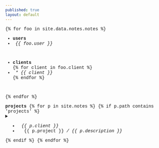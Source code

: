 ```yaml
---
published: true
layout: default
---
```

 
<div style="font-family: courier new" class="col12 pad1">
  
{% for foo in site.data.notes.notes %}    
  
  <div> <!--users-->
    <ul>
      <li><strong>users</strong></li>
      <li><em>&nbsp;{{ foo.user }}</em></li>
    </ul>
    <br>
  </div>  
  
  <div> <!--clients-->
    <ul>
      <li><strong>clients</strong></li>
      {% for client in foo.client %}
      <li><em>&nbsp;* {{ client }}</em></li>
      {% endfor %}  
    </ul>
    <br>
  </div>

{% endfor %}  
  
  <div> <!--projects-->
    <strong>projects</strong>
    {% for p in site.notes %}
    {% if p.path contains 'projects' %}
    <details>     
      <summary>
        <ul>
          <li>&nbsp;<em>{{ p.client }}</em></li>   
          <li>&nbsp;&nbsp;{{ p.project }}&nbsp;<em>/&nbsp;{{ p.description }}</em></li>
        </ul>
      </summary>   
      <br>
      <ul>
      {% for todo in p.todo %}
        <li>- {{ todo }}</li>
      {% endfor %}
      </ul>  
      <br>
      <details>
        <summary>
          <span>&nbsp;&nbsp;notes:</span>
        </summary>
          <br>
          {{ p.content | markdownify }}
      </details>
      <br>
      <hr>
    </details>
    {% endif %}
    {% endfor %}
  </div>  

</div>
